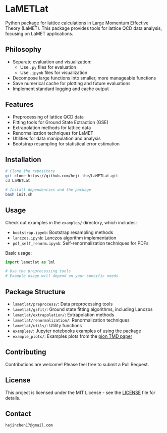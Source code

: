 # LaMETLat

Python package for lattice calculations in Large Momentum Effective Theory (LaMET). This package provides tools for lattice QCD data analysis, focusing on LaMET applications.

## Philosophy

- Separate evaluation and visualization:
  - Use `.py` files for evaluation
  - Use `.ipynb` files for visualization
- Decompose large functions into smaller, more manageable functions
- Save numerical cache for plotting and future evaluations
- Implement standard logging and cache output

## Features

- Preprocessing of lattice QCD data
- Fitting tools for Ground State Extraction (GSE)
- Extrapolation methods for lattice data
- Renormalization techniques for LaMET
- Utilities for data manipulation and analysis
- Bootstrap resampling for statistical error estimation

## Installation

```bash
# Clone the repository
git clone https://github.com/heji-the/LaMETLat.git
cd LaMETLat

# Install dependencies and the package
bash init.sh
```

## Usage

Check out examples in the `examples/` directory, which includes:
- `bootstrap.ipynb`: Bootstrap resampling methods
- `lanczos.ipynb`: Lanczos algorithm implementation
- `pdf_self_renorm.ipynb`: Self-renormalization techniques for PDFs

Basic usage:
```python
import lametlat as lml

# Use the preprocessing tools
# Example usage will depend on your specific needs
```

## Package Structure

- `lametlat/preprocess/`: Data preprocessing tools
- `lametlat/gsfit/`: Ground state fitting algorithms, including Lanczos
- `lametlat/extrapolation/`: Extrapolation methods
- `lametlat/renormalization/`: Renormalization techniques
- `lametlat/utils/`: Utility functions
- `examples/`: Jupyter notebooks examples of using the package
- `example_plots/`: Examples plots from the [pion TMD paper](https://arxiv.org/pdf/2504.04625)

## Contributing

Contributions are welcome! Please feel free to submit a Pull Request.

## License

This project is licensed under the MIT License - see the [LICENSE](LICENSE) file for details.

## Contact

```
hejinchen17@gmail.com
```